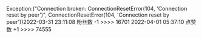 Exception:("Connection broken: ConnectionResetError(104, 'Connection reset by peer')", ConnectionResetError(104, 'Connection reset by peer'))2022-03-31  23:11:08   粉丝数 -1 >>>> 16701
2022-04-01  05:37:10   点赞数 +1 >>>> 74555

